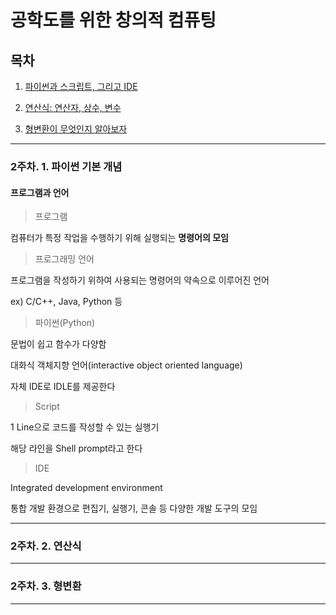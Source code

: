# 공학도를 위한 창의적 컴퓨팅

## 목차

1. [파이썬과 스크립트, 그리고 IDE](#2주차-1-파이썬-기본-개념)

2. [연산식: 연산자, 상수, 변수](#2주차-2-연산식)

3. [형변환이 무엇인지 알아보자](#2주차-3-형변환)






---

### 2주차. 1. 파이썬 기본 개념

#### 프로그램과 언어

> 프로그램

컴퓨터가 특정 작업을 수행하기 위해 실행되는 **명령어의 모임**

> 프로그래밍 언어

프로그램을 작성하기 위하여 사용되는 명령어의 약속으로 이루어진 언어

ex) C/C++, Java, Python 등

> 파이썬(Python)

문법이 쉽고 함수가 다양함

대화식 객체지향 언어(interactive object oriented language)

자체 IDE로 IDLE를 제공한다

> Script

1 Line으로 코드를 작성할 수 있는 실행기

해당 라인을 Shell prompt라고 한다

> IDE

Integrated development environment

통합 개발 환경으로 편집기, 실행기, 콘솔 등 다양한 개발 도구의 모임






---

### 2주차. 2. 연산식






---

### 2주차. 3. 형변환






---
